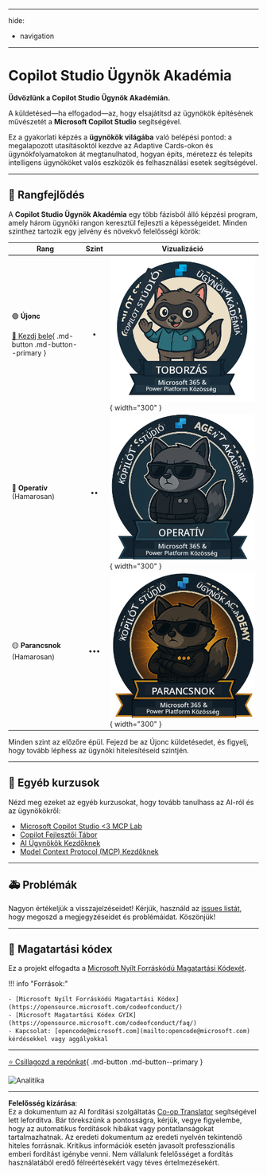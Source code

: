 <!--
CO_OP_TRANSLATOR_METADATA:
{
  "original_hash": "15e57e059ce7689d602d7853187235cd",
  "translation_date": "2025-10-20T17:04:35+00:00",
  "source_file": "docs/index.md",
  "language_code": "hu"
}
-->
---
hide:
- navigation
---

# Copilot Studio Ügynök Akadémia

**Üdvözlünk a Copilot Studio Ügynök Akadémián.**  

A küldetésed—ha elfogadod—az, hogy elsajátítsd az ügynökök építésének művészetét a **Microsoft Copilot Studio** segítségével.

Ez a gyakorlati képzés a **ügynökök világába** való belépési pontod: a megalapozott utasításoktól kezdve az Adaptive Cards-okon és ügynökfolyamatokon át megtanulhatod, hogyan építs, méretezz és telepíts intelligens ügynököket valós eszközök és felhasználási esetek segítségével.

---

## 🏅 Rangfejlődés

A **Copilot Studio Ügynök Akadémia** egy több fázisból álló képzési program, amely három ügynöki rangon keresztül fejleszti a képességeidet. Minden szinthez tartozik egy jelvény és növekvő felelősségi körök:

| Rang             | Szint | Vizualizáció |
|------------------|:-----:|--------------|
| 🟢 **Újonc**</br></br>[🚀 Kezdj bele](https://aka.ms/agent-academy-recruit){ .md-button .md-button--primary }     | •     | ![Újonc Jelvény](../../../translated_images/mcs-agent-academy-recruit-badge.ae42fcac011188229cda7c92da096df498ae9d647b2f66c6edf16befbbcbb339.hu.png){ width="300" }     |
| 🔵 **Operatív**</br>(Hamarosan)   | ••    | ![Operatív Jelvény](../../../translated_images/mcs-agent-academy-operative-badge.1366e342a9b895d01f94429b640bca24ed169dbcb9dc099ba149b92825c7a0ac.hu.png){ width="300" } |
| 🟡 **Parancsnok**</br>(Hamarosan)    | •••   | ![Parancsnok Jelvény](../../../translated_images/mcs-agent-academy-commander-badge.a62ed6b9c3c9bf697286fbfd692b3dddc69a95d0d519b8776667a7bd50e2a183.hu.png){ width="300" } |

Minden szint az előzőre épül. Fejezd be az Újonc küldetésedet, és figyelj, hogy tovább léphess az ügynöki hitelesítéseid szintjén.

---

## 🎒 Egyéb kurzusok

Nézd meg ezeket az egyéb kurzusokat, hogy tovább tanulhass az AI-ról és az ügynökökről:

- [Microsoft Copilot Studio <3 MCP Lab](https://aka.ms/mcsmcplab)
- [Copilot Fejlesztői Tábor](https://microsoft.github.io/copilot-camp/)
- [AI Ügynökök Kezdőknek](https://microsoft.github.io/ai-agents-for-beginners/)
- [Model Context Protocol (MCP) Kezdőknek](https://github.com/microsoft/mcp-for-beginners)

---

## 🚑 Problémák

Nagyon értékeljük a visszajelzéseidet! Kérjük, használd az [issues listát](https://github.com/microsoft/agent-academy/issues), hogy megoszd a megjegyzéseidet és problémáidat. Köszönjük!

---

## 📜 Magatartási kódex

Ez a projekt elfogadta a [Microsoft Nyílt Forráskódú Magatartási Kódexét](https://opensource.microsoft.com/codeofconduct/).

!!! info "Források:"

    - [Microsoft Nyílt Forráskódú Magatartási Kódex](https://opensource.microsoft.com/codeofconduct/)
    - [Microsoft Magatartási Kódex GYIK](https://opensource.microsoft.com/codeofconduct/faq/)
    - Kapcsolat: [opencode@microsoft.com](mailto:opencode@microsoft.com) kérdésekkel vagy aggályokkal

---

[⭐️ Csillagozd a repónkat](https://github.com/microsoft/agent-academy){ .md-button .md-button--primary }

<!-- markdownlint-disable-next-line MD033 -->
<img src="https://m365-visitor-stats.azurewebsites.net/agent-academy/index" alt="Analitika" />

---

**Felelősség kizárása**:  
Ez a dokumentum az AI fordítási szolgáltatás [Co-op Translator](https://github.com/Azure/co-op-translator) segítségével lett lefordítva. Bár törekszünk a pontosságra, kérjük, vegye figyelembe, hogy az automatikus fordítások hibákat vagy pontatlanságokat tartalmazhatnak. Az eredeti dokumentum az eredeti nyelvén tekintendő hiteles forrásnak. Kritikus információk esetén javasolt professzionális emberi fordítást igénybe venni. Nem vállalunk felelősséget a fordítás használatából eredő félreértésekért vagy téves értelmezésekért.